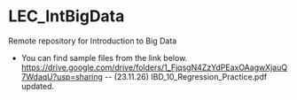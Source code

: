 # LEC_IntBigData
Remote repository for Introduction to Big Data

- You can find sample files from the link below.
https://drive.google.com/drive/folders/1_FjqsgN4ZzYdPEaxOAagwXjauQ7WdaqU?usp=sharing
-- (23.11.26) IBD_10_Regression_Practice.pdf updated.
